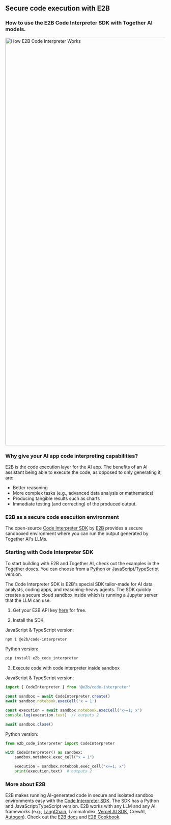## Secure code execution with E2B

### How to use the E2B Code Interpreter SDK with Together AI models.


<img width="1280" alt="How E2B Code Interpreter Works" src="https://github.com/tizkovatereza/Together-and-E2B/assets/135881365/608ab4f6-9c74-48cc-8aa3-fb80d04048af">


### Why give your AI app code interpreting capabilities?

E2B is the code execution layer for the AI app. The benefits of an AI assistant being able to execute the code, as opposed to only generating it, are:

- Better reasoning
- More complex tasks (e.g., advanced data analysis or mathematics)
- Producing tangible results such as charts
- Immediate testing (and correcting) of the produced output.

### E2B as a secure code execution environment

The open-source [Code Interpreter SDK](https://github.com/e2b-dev/code-interpreter) by [E2B](https://e2b.dev/docs) provides a secure sandboxed environment where you can run the output generated by Together AI's LLMs. 


### Starting with Code Interpreter SDK

To start building with E2B and Together AI, check out the examples in the [Together doxcs](https://docs.together.ai/docs). You can choose from a [Python](LINK_HERE) or [JavaScript/TypeScript](LINK_HERE) version.

The Code Interpreter SDK is E2B's special SDK tailor-made for AI data analysts, coding apps, and reasoning-heavy agents. The SDK quickly creates a secure cloud sandbox inside which is running a Jupyter server that the LLM can use.

1. Get your E2B API key [here](https://e2b.dev/docs/getting-started/api-key) for free.

2. Install the SDK

JavaScript & TypeScript version:

```sh
npm i @e2b/code-interpreter
```

Python version:

```sh
pip install e2b_code_interpreter
```


3. Execute code with code interpreter inside sandbox

JavaScript & TypeScript version:

```js
import { CodeInterpreter } from '@e2b/code-interpreter'

const sandbox = await CodeInterpreter.create()
await sandbox.notebook.execCell('x = 1')

const execution = await sandbox.notebook.execCell('x+=1; x')
console.log(execution.text)  // outputs 2

await sandbox.close()
```

Python version:

```python
from e2b_code_interpreter import CodeInterpreter

with CodeInterpreter() as sandbox:
    sandbox.notebook.exec_cell("x = 1")

    execution = sandbox.notebook.exec_cell("x+=1; x")
    print(execution.text)  # outputs 2
```


### More about E2B

E2B makes running AI-generated code in secure and isolated sandbox environments easy with the [Code Interpreter SDK](https://github.com/e2b-dev/code-interpreter). The SDK has a Python and JavaScript/TypeScript version.
E2B works with any LLM and any AI frameworks (e.g., [LangChain](https://github.com/e2b-dev/e2b-cookbook/tree/main/examples/langchain-python), LammaIndex, [Vercel AI SDK](https://github.com/e2b-dev/e2b-cookbook/tree/main/examples/nextjs-code-interpreter), CrewAI, [Autogen](https://github.com/e2b-dev/e2b-cookbook/tree/main/examples/e2b_autogen)).
Check out the [E2B docs](https://e2b.dev/docs) and [E2B Cookbook](https://github.com/e2b-dev/e2b-cookbook/tree/main).
